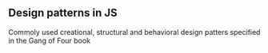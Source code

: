 ## Design patterns in JS

Commoly used creational, structural and behavioral design patters specified in the Gang of Four book
